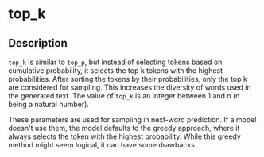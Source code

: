 # top_k

## Description

`top_k` is similar to `top_p`, but instead of selecting tokens based on cumulative probability, it selects the top k tokens with the highest probabilities.
After sorting the tokens by their probabilities, only the top k are considered for sampling.
This increases the diversity of words used in the generated text.
The value of `top_k` is an integer between 1 and n (n being a natural number).

These parameters are used for sampling in next-word prediction.
If a model doesn't use them, the model defaults to the greedy approach, where it always selects the token with the highest probability. While this greedy method might seem logical, it can have some drawbacks.
